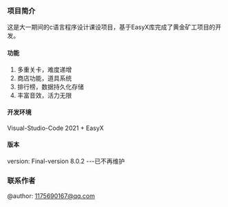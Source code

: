 ### 项目简介
这是大一期间的c语言程序设计课设项目，基于EasyX库完成了黄金矿工项目的开发。

#### 功能
1. 多重关卡，难度递增
2. 商店功能，道具系统
3. 排行榜，数据持久化存储
4. 丰富音效，活力无限

#### 开发环境
Visual-Studio-Code 2021 + EasyX

#### 版本
version: Final-version 8.0.2 ---已不再维护

### 联系作者
@author: 1175690167@qq.com
